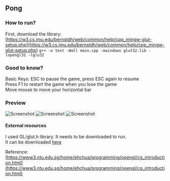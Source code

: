 ## Pong

### How to run?
First, download the library:
[https://w3.cs.jmu.edu/bernstdh/web/common/help/cpp_mingw-glut-setup.php](https://w3.cs.jmu.edu/bernstdh/web/common/help/cpp_mingw-glut-setup.php)
``` g++ -o test -Wall main.cpp -mwindows glut32.lib -lopengl32 -lglu32 ```  

### Good to know?
Basic Keys: ESC to pause the game, press ESC again to resume  
Press F1 to restart the game when you lose the game  
Move mouse to move your horizontal bar  

### Preview
![Screenshot](ScreenShots/pong.png)
![Screenshot](ScreenShots/pong2.png)
![Screenshot](ScreenShots/pong3.png)

#### External resources
I used GL/glut.h library. It needs to be downloaded to run.   
It can be downloaded [here](https://w3.cs.jmu.edu/bernstdh/web/common/help/cpp_mingw-glut-setup.php)

Reference: [https://www3.ntu.edu.sg/home/ehchua/programming/opengl/cg_introduction.html](https://www3.ntu.edu.sg/home/ehchua/programming/opengl/cg_introduction.html)